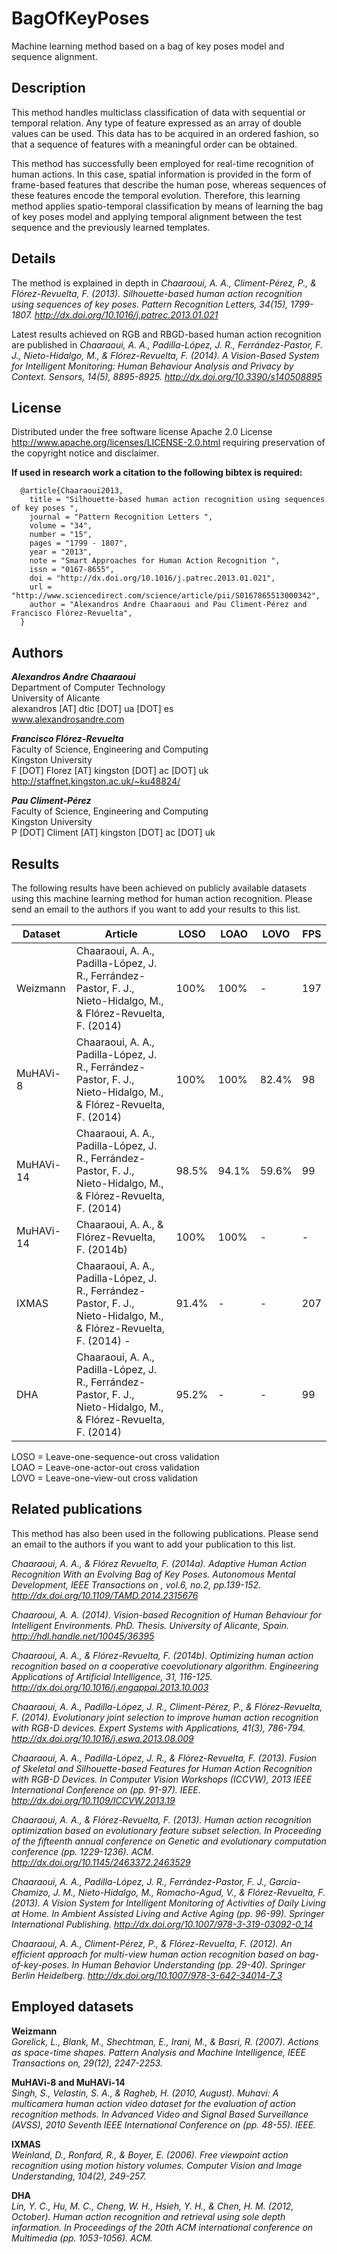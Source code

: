 BagOfKeyPoses
=============

Machine learning method based on a bag of key poses model and sequence alignment.



Description
-----------
This method handles multiclass classification of data with sequential or temporal relation. Any type of feature expressed as an array of double values can be used. This data has to be acquired in an ordered fashion, so that a sequence of features with a meaningful order can be obtained.

This method has successfully been employed for real-time recognition of human actions. In this case, spatial information is provided in the form of frame-based features that describe the human pose, whereas sequences of these features encode the temporal evolution. Therefore, this learning method applies spatio-temporal classification by means of learning the bag of key poses model and applying temporal alignment between the test sequence and the previously learned templates.



Details
-------
The method is explained in depth in _Chaaraoui, A. A., Climent-Pérez, P., & Flórez-Revuelta, F. (2013). Silhouette-based human action recognition using sequences of key poses. Pattern Recognition Letters, 34(15), 1799-1807. http://dx.doi.org/10.1016/j.patrec.2013.01.021_

Latest results achieved on RGB and RBGD-based human action recognition are published in _Chaaraoui, A. A., Padilla-López, J. R., Ferrández-Pastor, F. J., Nieto-Hidalgo, M., & Flórez-Revuelta, F. (2014). A Vision-Based System for Intelligent Monitoring: Human Behaviour Analysis and Privacy by Context. Sensors, 14(5), 8895-8925. http://dx.doi.org/10.3390/s140508895_



License
-------
Distributed under the free software license Apache 2.0 License http://www.apache.org/licenses/LICENSE-2.0.html requiring  preservation of the copyright notice and disclaimer.

**If used in research work a citation to the following bibtex is required:**
```
  @article{Chaaraoui2013,
    title = "Silhouette-based human action recognition using sequences of key poses ",
    journal = "Pattern Recognition Letters ",
    volume = "34",
    number = "15",
    pages = "1799 - 1807",
    year = "2013",
    note = "Smart Approaches for Human Action Recognition ",
    issn = "0167-8655",
    doi = "http://dx.doi.org/10.1016/j.patrec.2013.01.021",
    url = "http://www.sciencedirect.com/science/article/pii/S0167865513000342",
    author = "Alexandros Andre Chaaraoui and Pau Climent-Pérez and Francisco Flórez-Revuelta",
  }
```



Authors
-------

**_Alexandros Andre Chaaraoui_**  
Department of Computer Technology  
University of Alicante  
alexandros [AT] dtic [DOT] ua [DOT] es  
www.alexandrosandre.com  

**_Francisco Flórez-Revuelta_**  
Faculty of Science, Engineering and Computing  
Kingston University   
F [DOT] Florez [AT] kingston [DOT] ac [DOT] uk  
http://staffnet.kingston.ac.uk/~ku48824/

**_Pau Climent-Pérez_**  
Faculty of Science, Engineering and Computing  
Kingston University  
P [DOT] Climent [AT] kingston [DOT] ac [DOT] uk  



Results
-------

The following results have been achieved on publicly available datasets using this machine learning method for human action recognition. Please send an email to the authors if you want to add your results to this list.

Dataset | Article | LOSO | LOAO | LOVO | FPS
------------- | ------------- | ------------- | ------------- | ------------- | -------------
Weizmann | Chaaraoui, A. A., Padilla-López, J. R., Ferrández-Pastor, F. J., Nieto-Hidalgo, M., & Flórez-Revuelta, F. (2014) | 100%  | 100% | - | 197
MuHAVi-8 | Chaaraoui, A. A., Padilla-López, J. R., Ferrández-Pastor, F. J., Nieto-Hidalgo, M., & Flórez-Revuelta, F. (2014) | 100%  | 100% | 82.4% | 98
MuHAVi-14 | Chaaraoui, A. A., Padilla-López, J. R., Ferrández-Pastor, F. J., Nieto-Hidalgo, M., & Flórez-Revuelta, F. (2014) | 98.5%  | 94.1% | 59.6% | 99
MuHAVi-14 | Chaaraoui, A. A., & Flórez-Revuelta, F. (2014b) | 100%  | 100% | - | -
IXMAS | Chaaraoui, A. A., Padilla-López, J. R., Ferrández-Pastor, F. J., Nieto-Hidalgo, M., & Flórez-Revuelta, F. (2014) - | 91.4% | - | - | 207
DHA | Chaaraoui, A. A., Padilla-López, J. R., Ferrández-Pastor, F. J., Nieto-Hidalgo, M., & Flórez-Revuelta, F. (2014) | 95.2% | - | - | 99


LOSO = Leave-one-sequence-out cross validation  
LOAO = Leave-one-actor-out cross validation  
LOVO = Leave-one-view-out cross validation  



Related publications
--------------------

This method has also been used in the following publications. Please send an email to the authors if you want to add your publication to this list.

_Chaaraoui, A. A., & Flórez Revuelta, F. (2014a). Adaptive Human Action Recognition With an Evolving Bag of Key Poses. Autonomous Mental Development, IEEE Transactions on , vol.6, no.2, pp.139-152. http://dx.doi.org/10.1109/TAMD.2014.2315676_

_Chaaraoui, A. A. (2014). Vision-based Recognition of Human Behaviour for Intelligent Environments. PhD. Thesis. University of Alicante, Spain. http://hdl.handle.net/10045/36395_

_Chaaraoui, A. A., & Flórez-Revuelta, F. (2014b). Optimizing human action recognition based on a cooperative coevolutionary algorithm. Engineering Applications of Artificial Intelligence, 31, 116-125. http://dx.doi.org/10.1016/j.engappai.2013.10.003_

_Chaaraoui, A. A., Padilla-López, J. R., Climent-Pérez, P., & Flórez-Revuelta, F. (2014). Evolutionary joint selection to improve human action recognition with RGB-D devices. Expert Systems with Applications, 41(3), 786-794. http://dx.doi.org/10.1016/j.eswa.2013.08.009_

_Chaaraoui, A. A., Padilla-López, J. R., & Flórez-Revuelta, F. (2013). Fusion of Skeletal and Silhouette-based Features for Human Action Recognition with RGB-D Devices. In Computer Vision Workshops (ICCVW), 2013 IEEE International Conference on (pp. 91-97). IEEE. http://dx.doi.org/10.1109/ICCVW.2013.19_

_Chaaraoui, A. A., & Flórez-Revuelta, F. (2013). Human action recognition optimization based on evolutionary feature subset selection. In Proceeding of the fifteenth annual conference on Genetic and evolutionary computation conference (pp. 1229-1236). ACM. http://dx.doi.org/10.1145/2463372.2463529_

_Chaaraoui, A. A., Padilla-López, J. R., Ferrández-Pastor, F. J., García-Chamizo, J. M., Nieto-Hidalgo, M., Romacho-Agud, V., & Flórez-Revuelta, F. (2013). A Vision System for Intelligent Monitoring of Activities of Daily Living at Home. In Ambient Assisted Living and Active Aging (pp. 96-99). Springer International Publishing. http://dx.doi.org/10.1007/978-3-319-03092-0_14_

_Chaaraoui, A. A., Climent-Pérez, P., & Flórez-Revuelta, F. (2012). An efficient approach for multi-view human action recognition based on bag-of-key-poses. In Human Behavior Understanding (pp. 29-40). Springer Berlin Heidelberg. http://dx.doi.org/10.1007/978-3-642-34014-7_3_



Employed datasets
-----------------

**Weizmann**  
_Gorelick, L., Blank, M., Shechtman, E., Irani, M., & Basri, R. (2007). Actions as space-time shapes. Pattern Analysis and Machine Intelligence, IEEE Transactions on, 29(12), 2247-2253._

**MuHAVi-8 and MuHAVi-14**  
_Singh, S., Velastin, S. A., & Ragheb, H. (2010, August). Muhavi: A multicamera human action video dataset for the evaluation of action recognition methods. In Advanced Video and Signal Based Surveillance (AVSS), 2010 Seventh IEEE International Conference on (pp. 48-55). IEEE._

**IXMAS**  
_Weinland, D., Ronfard, R., & Boyer, E. (2006). Free viewpoint action recognition using motion history volumes. Computer Vision and Image Understanding, 104(2), 249-257._

**DHA**  
_Lin, Y. C., Hu, M. C., Cheng, W. H., Hsieh, Y. H., & Chen, H. M. (2012, October). Human action recognition and retrieval using sole depth information. In Proceedings of the 20th ACM international conference on Multimedia (pp. 1053-1056). ACM._
